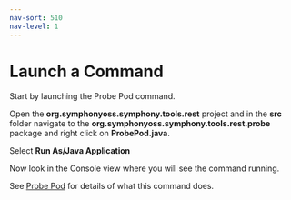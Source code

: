 ```yaml
---
nav-sort: 510
nav-level: 1
---
```

# Launch a Command
Start by launching the Probe Pod command.

Open the **org.symphonyoss.symphony.tools.rest** project and in the **src** folder navigate to the **org.symphonyoss.symphony.tools.rest.probe** package and right click on **ProbePod.java**.

Select **Run As/Java Application**

Now look in the Console view where you will see the command running.

See [Probe Pod](../Commands/ProbePod.md) for details of what this command does.

